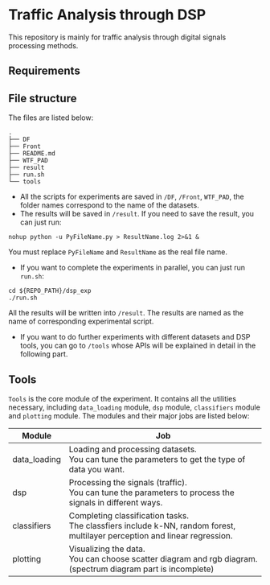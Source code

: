 # Traffic Analysis through DSP

This repository is mainly for traffic analysis through digital signals processing methods.

## Requirements



## File structure

The files are listed below:

```console
.
├── DF
├── Front
├── README.md
├── WTF_PAD
├── result
├── run.sh
└── tools
```

- All the scripts for experiments are saved in `/DF`, `/Front`, `WTF_PAD`, the folder names correspond to the name of the datasets.
- The results will be saved in `/result`. If you need to save the result, you can just run:

```shell
nohup python -u PyFileName.py > ResultName.log 2>&1 &
```

You must replace `PyFileName` and `ResultName` as the real file name.

- If you want to complete the experiments in parallel, you can just run `run.sh`:

```
cd ${REPO_PATH}/dsp_exp
./run.sh
```

All the results will be written into `/result`. The results are named as the name of corresponding experimental script.

- If you want to do further experiments with different datasets and DSP tools, you can go to `/tools` whose APIs will be explained in detail in the following part.

## Tools

`Tools` is the core module of the experiment. It contains all the utilities necessary, including `data_loading` module, `dsp` module, `classifiers` module and `plotting` module. The modules and their major jobs are listed below:

| Module       | Job                                                          |
| ------------ | ------------------------------------------------------------ |
| data_loading | Loading and processing datasets.<br>You can tune the parameters to get the type of data you want. |
| dsp          | Processing the signals (traffic).<br>You can tune the parameters to process the signals in different ways. |
| classifiers  | Completing classification tasks.<br>The classfiers include k-NN, random forest, multilayer perception and linear regression. |
| plotting     | Visualizing the data.<br>You can choose scatter diagram and rgb diagram. (spectrum diagram part is incomplete) |
